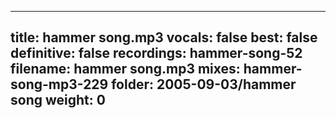 
---
title: hammer song.mp3
vocals: false
best: false
definitive: false
recordings: hammer-song-52
filename: hammer song.mp3
mixes: hammer-song-mp3-229
folder: 2005-09-03/hammer song
weight: 0
---

